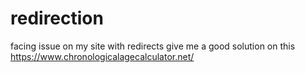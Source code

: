 # redirection
facing issue on my site with redirects give me a good solution on this https://www.chronologicalagecalculator.net/
